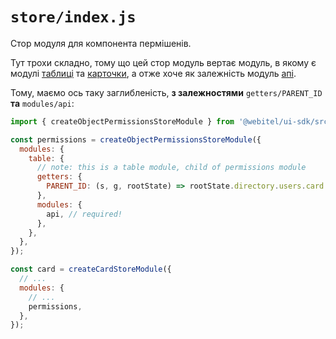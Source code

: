 # `store/index.js`

Стор модуля для компонента пермішенів.

Тут трохи складно, тому що цей стор модуль вертає модуль, в якому є модулі
[таблиці](../../../store/createTableStoreModule/Readme.md) та
[карточки](../../../store/createCardStoreModule/Readme.md), а отже хоче як залежність модуль
[апі](../../../store/createApiStoreModule/Readme.md).

Тому, маємо ось таку заглибленість,
**з залежностями** `getters/PARENT_ID` **та** `modules/api`:

```js
import { createObjectPermissionsStoreModule } from '@webitel/ui-sdk/src/modules/ObjectPermissions/store/index.js';

const permissions = createObjectPermissionsStoreModule({
  modules: {
    table: {
      // note: this is a table module, child of permissions module
      getters: {
        PARENT_ID: (s, g, rootState) => rootState.directory.users.card.itemId, // required!
      },
      modules: {
        api, // required!
      },
    },
  },
});

const card = createCardStoreModule({
  // ...
  modules: {
    // ...
    permissions,
  },
});
```
